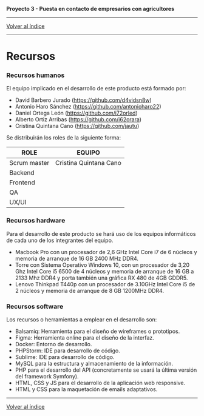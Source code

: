 __Proyecto 3 - Puesta en contacto de empresarios con agricultores__

---

[Volver al índice](../README.md)

---

# Recursos

### Recursos humanos
El equipo implicado en el desarrollo de este producto está formado por:

* David Barbero Jurado (https://github.com/d4vidsn8w)
* Antonio Haro Sánchez (https://github.com/antonioharo22)
* Daniel Ortega León (https://github.com/i72orled)
* Alberto Ortiz Arribas (https://github.com/i62orara)
* Cristina Quintana Cano (https://github.com/jautu)

Se distribuirán los roles de la siguiente forma:

| ROLE  | EQUIPO |
|---|---|
| Scrum master  | Cristina Quintana Cano |
| Backend  |   |
| Frontend |   |
| QA  |   |
| UX/UI  |   |

### Recursos hardware

Para el desarrollo de este producto se hará uso de los equipos informáticos de cada uno de los integrantes del equipo.

* Macbook Pro con un procesador de 2,6 GHz Intel Core i7 de 6 núcleos y memoria de arranque de 16 GB 2400 MHz DDR4.
* Torre con Sistema Operativo Windows 10, con un procesador de 3,20 Ghz Intel Core i5 6500 de 4 núcleos y memoria de arranque de 16 GB a 2133 Mhz DDR4 y porta también una gráfica RX 480 de 4GB GDDR5.
* Lenovo Thinkpad T440p con un procesador de 3.10GHz Intel Core i5 de 2 núcleos y memoria de arranque de 8 GB 1200MHz DDR4.

### Recursos software

Los recursos o herramientas a emplear en el desarrollo son:

* Balsamiq: Herramienta para el diseño de wireframes o prototipos.
* Figma: Herramienta online para el diseño de la interfaz.
* Docker: Entorno de desarrollo.
* PHPStorm: IDE para desarrollo de código.
* Sublime: IDE para desarrollo de código.
* MySQL para la estructura y almacenamiento de la información.
* PHP para el desarrollo del API (concretamente se usará la última versión del framework Symfony).
* HTML, CSS y JS para el desarrollo de la aplicación web responsive.
* HTML y CSS para la maquetación de emails adaptativos.


---

[Volver al índice](../README.md)